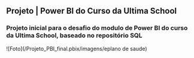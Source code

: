 
## Projeto | Power BI do Curso da Ultima School 

### Projeto inicial para o desafio do modulo de Power BI do curso da Ultima School, baseado no repositório SQL

![Foto](/Projeto_PBI_final.pbix/imagens/eplano de saude)

